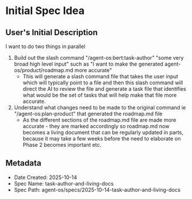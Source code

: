 # Initial Spec Idea

## User's Initial Description

I want to do two things in parallel

1. Build out the slash command "/agent-os:bert:task-author" "some very broad high level input" such as "I want to make the generated agent-os/product/roadmap.md more accurate"
    - This will generate a slash command file that takes the user input which will typically point to a file and then this slash command will direct the AI to review the file and generate a task file that identifies what would be the set of tasks that will help make that file more accurate.
2. Understand what changes need to be made to the original command ie "/agent-os:plan-product" that generated the roadmap.md file
    - As the different sections of the roadmap.md file are made more accurate - they are marked accordingly so roadmap.md now becomes a living document that can be regularly updated in parts, because it may take a few weeks before the need to elaborate on Phase 2 becomes important etc.

## Metadata
- Date Created: 2025-10-14
- Spec Name: task-author-and-living-docs
- Spec Path: agent-os/specs/2025-10-14-task-author-and-living-docs
